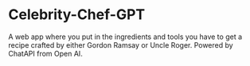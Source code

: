 # Celebrity-Chef-GPT
A web app where you put in the ingredients and tools you have to get a recipe crafted by either Gordon Ramsay or Uncle Roger. Powered by ChatAPI from Open AI.
